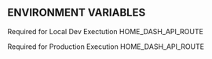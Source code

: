 ## ENVIRONMENT VARIABLES

Required for Local Dev Exectution
HOME_DASH_API_ROUTE

Required for Production Execution
HOME_DASH_API_ROUTE

